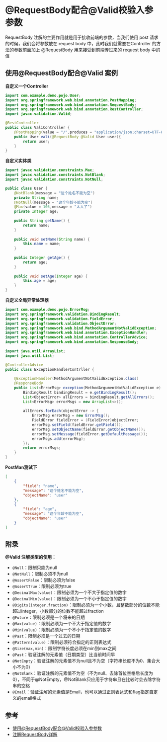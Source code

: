 # @RequestBody配合@Valid校验入参参数

RequestBody 注解的主要作用就是用于接收前端的参数，当我们使用 post 请求的时候，我们会将参数放在 request body 中，此时我们就需要在Controller 的方法的参数前面加上 @RequestBody 用来接受到前端传过来的 request body 中的值

## 使用@RequestBody配合@Valid 案例

**自定义一个Controller**

```java
import com.example.demo.pojo.User;
import org.springframework.web.bind.annotation.PostMapping;
import org.springframework.web.bind.annotation.RequestBody;
import org.springframework.web.bind.annotation.RestController; 
import javax.validation.Valid;

@RestController
public class ValiController {
    @PostMapping(value = "/",produces = "application/json;charset=UTF-8")
    public User vali(@RequestBody @Valid User user){
        return user;
    }
}
```

**自定义实体类**

```java
import javax.validation.constraints.Max;
import javax.validation.constraints.NotBlank;
import javax.validation.constraints.NotNull;

public class User {
    @NotBlank(message = "这个姓名不能为空")
    private String name;
    @NotNull(message = "这个年龄不能为空")
    @Max(value = 105,message = "太大了")
    private Integer age;
 
    public String getName() {
        return name;
    }
 
    public void setName(String name) {
        this.name = name;
    }
 
    public Integer getAge() {
        return age;
    }
 
    public void setAge(Integer age) {
        this.age = age;
    }
}
```

**自定义全局异常处理器**

```java
import com.example.demo.pojo.ErrorMsg;
import org.springframework.validation.BindingResult;
import org.springframework.validation.FieldError;
import org.springframework.validation.ObjectError;
import org.springframework.web.bind.MethodArgumentNotValidException;
import org.springframework.web.bind.annotation.ExceptionHandler;
import org.springframework.web.bind.annotation.ControllerAdvice;
import org.springframework.web.bind.annotation.ResponseBody;
 
import java.util.ArrayList;
import java.util.List;

@ControllerAdvice
public class ExceptionHandlerContrller { 
 
    @ExceptionHandler(MethodArgumentNotValidException.class)
    @ResponseBody
    public List<ErrorMsg> exception(MethodArgumentNotValidException e) {
        BindingResult bindingResult = e.getBindingResult();
        List<ObjectError> allErrors = bindingResult.getAllErrors();
        List<ErrorMsg> errorMsgs = new ArrayList<>();
 
        allErrors.forEach(objectError -> {
            ErrorMsg errorMsg = new ErrorMsg();
            FieldError fieldError = (FieldError)objectError;
            errorMsg.setField(fieldError.getField());
            errorMsg.setObjectName(fieldError.getObjectName());
            errorMsg.setMessage(fieldError.getDefaultMessage());
            errorMsgs.add(errorMsg);
        });
        return errorMsgs;
    }
}
```

**PostMan测试下**

```json
[
    {
        "field": "name",
        "message": "这个姓名不能为空",
        "objectName": "user"
    },
    {
        "field": "age",
        "message": "这个年龄不能为空",
        "objectName": "user"
    }
]
```

## 附录

**@Valid 注解类型的使用：**

* ​`@Null`​：限制只能为null
* ​`@NotNull`​：限制必须不为null
* ​`@AssertFalse`​：限制必须为false
* ​`@AssertTrue`​：限制必须为true
* ​`@DecimalMax(value)`​：限制必须为一个不大于指定值的数字
* ​`@DecimalMin(value)`​：限制必须为一个不小于指定值的数字
* ​`@Digits(integer,fraction)`​：限制必须为一个小数，且整数部分的位数不能超过integer，小数部分的位数不能超过fraction
* ​`@Future`​：限制必须是一个将来的日期
* ​`@Max(value)`​：限制必须为一个不大于指定值的数字
* ​`@Min(value)`​：限制必须为一个不小于指定值的数字
* ​`@Past`​：限制必须是一个过去的日期
* ​`@Pattern(value)`​：限制必须符合指定的正则表达式
* ​`@Size(max,min)`​：限制字符长度必须在min到max之间
* ​`@Past`​：验证注解的元素值（日期类型）比当前时间早
* ​`@NotEmpty`​：验证注解的元素值不为null且不为空（字符串长度不为0、集合大小不为0）
* ​`@NotBlank`​：验证注解的元素值不为空（不为null、去除首位空格后长度为0），不同于@NotEmpty，@NotBlank只应用于字符串且在比较时会去除字符串的空格
* ​`@Email`​：验证注解的元素值是Email，也可以通过正则表达式和flag指定自定义的email格式

## 参考

* [使用@RequestBody配合@Valid校验入参参数](https://www.jb51.net/article/240825.htm)
* [注解RequestBody详解](https://blog.csdn.net/weixin_40159122/article/details/103292809)
